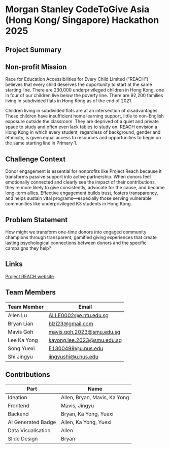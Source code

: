 # Morgan Stanley CodeToGive Asia (Hong Kong/ Singapore) Hackathon 2025

## Project Summary
## Non-profit Mission
Race for Education Accessibilities for Every Child Limited (“REACH”) believes that every child deserves the opportunity to start at the same starting line. There are 230,000 underprivileged children in Hong Kong, one in four of our children live below the poverty line. There are 92,200 families living in subdivided flats in Hong Kong as of the end of 2021. 

Children living in subdivided flats are at an intersection of disadvantages. These children have insufficient home learning support, little to non-English exposure outside the classroom. They are deprived of a quiet and private space to study and often even lack tables to study on. REACH envision a Hong Kong in which every student, regardless of background, gender and ethnicity, is given equal access to resources and opportunities to begin on the same starting line in Primary 1. 
## Challenge Context
Donor engagement is essential for nonprofits like Project Reach because it transforms passive support into active partnership. When donors feel emotionally connected and clearly see the impact of their contributions, they’re more likely to give consistently, advocate for the cause, and become long-term allies. Effective engagement builds trust, fosters transparency, and helps sustain vital programs—especially those serving vulnerable communities like underprivileged K3 students in Hong Kong. 
## Problem Statement
How might we transform one-time donors into engaged community champions through transparent, gamified giving experiences that create lasting psychological connections between donors and the specific campaigns they help?

## Links

[Project REACH website]((https://reach.org.hk/))  
## Team Members
| Team Member | Email |
| ------------- | ------------- |
|Allen Lu|ALLE0002@e.ntu.edu.sg|
|Bryan Lian|blzj23@gmail.com|
|Mavis Goh|mavis.goh.2023@smu.edu.sg|
|Lee Ka Yong|kayong.lee.2023@smu.edu.sg|
|Song Yuexi|E1300499@u.nus.edu|
|Shi Jingyu|jingyushi@u.nus.edu|

## Contributions
| Part | Name |
| ------------- | ------------- |
| Ideation  | Allen, Bryan, Mavis, Ka Yong |
| Frontend | Mavis, Jingyu  |
| Backend  | Bryan, Ka Yong, Yuexi |
| AI Generated Badge  | Allen, Ka Yong, Yuexi |
| Data Visualisation  | Allen |
| Slide Design  | Bryan |
